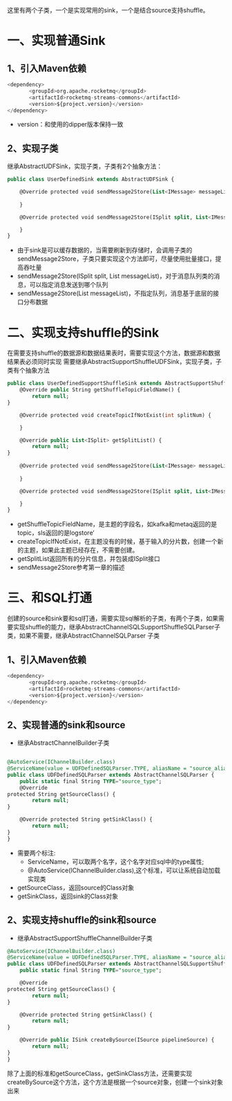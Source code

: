 这里有两个子类，一个是实现常用的sink，一个是结合source支持shuffle。

# 一、实现普通Sink

## 1、引入Maven依赖

```sql
<dependency>
       <groupId>org.apache.rocketmq</groupId>
       <artifactId>rocketmq-streams-commons</artifactId>
       <version>${project.version}</version>
</dependency>
```

- version：和使用的dipper版本保持一致

## 2、实现子类

继承AbstractUDFSink，实现子类，子类有2个抽象方法：

```sql
public class UserDefinedSink extends AbstractUDFSink {

    @Override protected void sendMessage2Store(List<IMessage> messageList) {
        
    }

    @Override protected void sendMessage2Store(ISplit split, List<IMessage> messageList) {

    }
}

```

- 由于sink是可以缓存数据的，当需要刷新到存储时，会调用子类的sendMessage2Store，子类只要实现这个方法即可，尽量使用批量接口，提高吞吐量
- sendMessage2Store(ISplit split, List<IMessage> messageList)，对于消息队列类的消息，可以指定消息发送到哪个队列
- sendMessage2Store(List<IMessage> messageList)，不指定队列，消息基于底层的接口分布数据

# 二、实现支持shuffle的Sink

在需要支持shuffle的数据源和数据结果表时，需要实现这个方法，数据源和数据结果表必须同时实现 需要继承AbstractSupportShuffleUDFSink，实现子类，子类有个抽象方法

```sql
public class UserDefinedSupportShuffleSink extends AbstractSupportShuffleUDFSink {
    @Override public String getShuffleTopicFieldName() {
        return null;
}

    @Override protected void createTopicIfNotExist(int splitNum) {

    }

    @Override public List<ISplit> getSplitList() {
        return null;
}
  
    @Override protected void sendMessage2Store(List<IMessage> messageList) {
        
    }

    @Override protected void sendMessage2Store(ISplit split, List<IMessage> messageList) {

    }
}
```

- getShuffleTopicFieldName，是主题的字段名，如kafka和metaq返回的是topic，sls返回的是logstore‘
- createTopicIfNotExist，在主题没有的时候，基于输入的分片数，创建一个新的主题，如果此主题已经存在，不需要创建。
- getSplitList返回所有的分片信息，并包装成ISplit接口
- sendMessage2Store参考第一章的描述

# 三、和SQL打通

创建的source和sink要和sql打通，需要实现sql解析的子类，有两个子类，如果需要实现shuffle的能力，继承AbstractChannelSQLSupportShuffleSQLParser子类，如果不需要，继承AbstractChannelSQLParser  子类

## 1、引入Maven依赖

```sql
<dependency>
       <groupId>org.apache.rocketmq</groupId>
       <artifactId>rocketmq-streams-commons</artifactId>
       <version>${project.version}</version>
</dependency>
```

## 2、实现普通的sink和source

- 继承AbstractChannelBuilder子类

```sql

@AutoService(IChannelBuilder.class)
@ServiceName(value = UDFDefinedSQLParser.TYPE, aliasName = "source_alias_name")
public class UDFDefinedSQLParser extends AbstractChannelSQLParser {
    public static final String TYPE="source_type";
    @Override
protected String getSourceClass() {
        return null;
}

    @Override protected String getSinkClass() {
        return null;
}
}

```

- 需要两个标注:
    - ServiceName，可以取两个名字，这个名字对应sql中的type属性;
    - @AutoService(IChannelBuilder.class),这个标准，可以让系统自动加载实现类
- getSourceClass，返回source的Class对象
- getSinkClass，返回sink的Class对象

## 2、实现支持shuffle的sink和source

- 继承AbstractSupportShuffleChannelBuilder子类

```sql
@AutoService(IChannelBuilder.class)
@ServiceName(value = UDFDefinedSQLParser.TYPE, aliasName = "source_alias_name")
public class UDFDefinedSQLParser extends AbstractChannelSQLSupportShuffleSQLParser {
    public static final String TYPE="source_type";

    @Override
protected String getSourceClass() {
        return null;
}

    @Override protected String getSinkClass() {
        return null;
}

    @Override public ISink createBySource(ISource pipelineSource) {
        return null;
}
}
```

除了上面的标准和getSourceClass，getSinkClass方法，还需要实现createBySource这个方法，这个方法是根据一个source对象，创建一个sink对象出来
